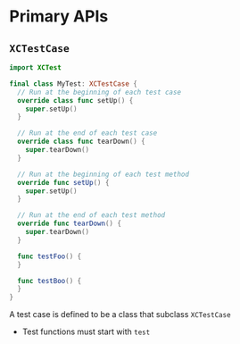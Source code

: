 # Primary APIs

## `XCTestCase`

```swift
import XCTest

final class MyTest: XCTestCase {
  // Run at the beginning of each test case
  override class func setUp() {
    super.setUp()
  }

  // Run at the end of each test case
  override class func tearDown() {
    super.tearDown()
  }

  // Run at the beginning of each test method
  override func setUp() {
    super.setUp()
  }

  // Run at the end of each test method
  override func tearDown() {
    super.tearDown()
  }

  func testFoo() {
  }

  func testBoo() {
  }
}
```

A test case is defined to be a class that subclass `XCTestCase`

- Test functions must start with `test`
